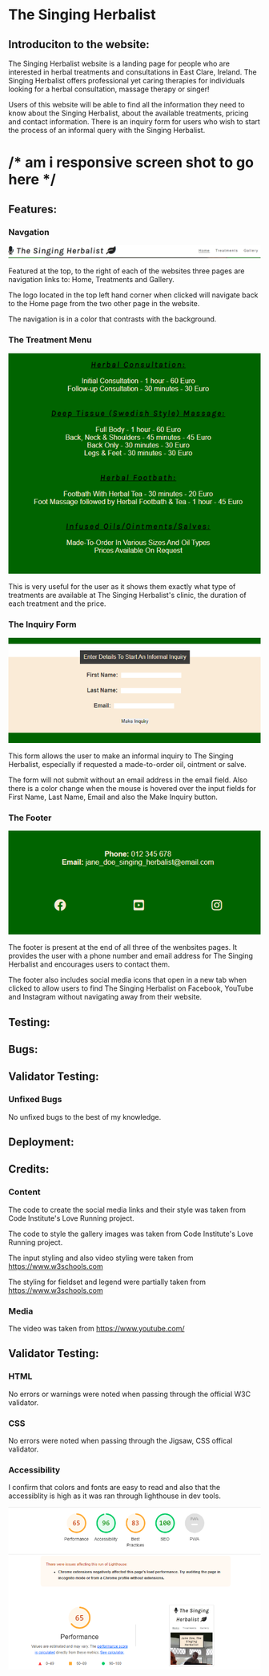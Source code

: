 # The Singing Herbalist

## Introduciton to the website:

The Singing Herbalist website is a landing page for people who are interested in herbal treatments and consultations in East Clare, Ireland. The Singing Herbalist offers professional yet caring therapies for individuals looking for a herbal consultation, massage therapy or singer!

Users of this website will be able to find all the information they need to know about the Singing Herbalist, about the available treatments, pricing and contact information. There is an inquiry form for users who wish to start the process of an informal query with the Singing Herbalist.

# /* am i responsive screen shot to go here */

## Features:

### Navgation

![My Image](assets/images/logo-nav-links.PNG)

Featured at the top, to the right of each of the websites three pages are navigation links to: Home, Treatments and Gallery. 

The logo located in the top left hand corner when clicked will navigate back to the Home page from the two other page in the website.

The navigation is in a color that contrasts with the background.

### The Treatment Menu

![My Image](assets/images/treatment-prices.PNG)

This is very useful for the user as it shows them exactly what type of treatments are available at The Singing Herbalist's clinic, the duration of each treatment and the price.

### The Inquiry Form

![My Image](assets/images/inquiry-form.PNG)

This form allows the user to make an informal inquiry to The Singing Herbalist, especially if requested a made-to-order oil, ointment or salve.

The form will not submit without an email address in the email field. Also there is a color change when the mouse is hovered over the input fields for First Name, Last Name, Email and also the Make Inquiry button.

### The Footer

![My Image](assets/images/footer.PNG)

The footer is present at the end of all three of the wenbsites pages. It provides the user with a phone number and email address for The Singing Herbalist and encourages users to contact them. 

The footer also includes social media icons that open in a new tab when clicked to allow users to find The Singing Herbalist on Facebook, YouTube and Instagram without navigating away from their website.

## Testing:

## Bugs:

## Validator Testing:

### Unfixed Bugs

No unfixed bugs to the best of my knowledge.

## Deployment:

## Credits:

### Content

The code to create the social media links and their style was taken from Code Institute's Love Running project.

The code to style the gallery images was taken from Code Institute's Love Running project.

The input styling and also video styling were taken from https://www.w3schools.com 

The styling for fieldset and legend were partially taken from https://www.w3schools.com

### Media

The video was taken from https://www.youtube.com/

## Validator Testing:

### HTML
No errors or warnings were noted when passing through the official W3C validator.

### CSS
No errors were noted when passing through the Jigsaw, CSS offical validator.

### Accessibility
I confirm that colors and fonts are easy to read and also that the accessiblity is high as it was ran through lighthouse in dev tools.

![My Image](assets/images/lighthouse-for-singing-herbalist.PNG)